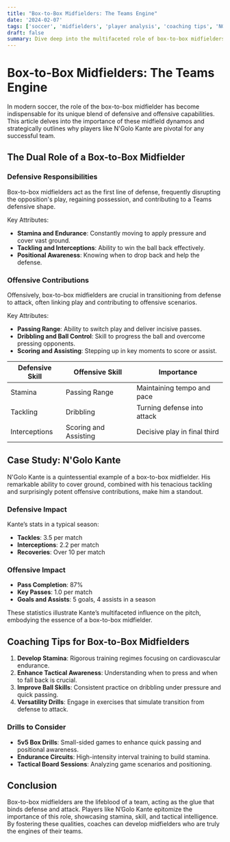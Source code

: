 ```yaml
---
title: "Box-to-Box Midfielders: The Teams Engine"
date: '2024-02-07'
tags: ['soccer', 'midfielders', 'player analysis', 'coaching tips', 'NGolo Kante']
draft: false
summary: Dive deep into the multifaceted role of box-to-box midfielders, focusing on their contributions to both defense and offense, with player examples like NGolo Kante.
---
```


# Box-to-Box Midfielders: The Teams Engine

In modern soccer, the role of the box-to-box midfielder has become indispensable for its unique blend of defensive and offensive capabilities. This article delves into the importance of these midfield dynamos and strategically outlines why players like N'Golo Kante are pivotal for any successful team.

## The Dual Role of a Box-to-Box Midfielder

### Defensive Responsibilities

Box-to-box midfielders act as the first line of defense, frequently disrupting the opposition's play, regaining possession, and contributing to a Teams defensive shape.

Key Attributes:
- **Stamina and Endurance**: Constantly moving to apply pressure and cover vast ground.
- **Tackling and Interceptions**: Ability to win the ball back effectively.
- **Positional Awareness**: Knowing when to drop back and help the defense.

### Offensive Contributions

Offensively, box-to-box midfielders are crucial in transitioning from defense to attack, often linking play and contributing to offensive scenarios.

Key Attributes:
- **Passing Range**: Ability to switch play and deliver incisive passes.
- **Dribbling and Ball Control**: Skill to progress the ball and overcome pressing opponents.
- **Scoring and Assisting**: Stepping up in key moments to score or assist.

| Defensive Skill | Offensive Skill      | Importance                  |
|-----------------|----------------------|-----------------------------|
| Stamina         | Passing Range        | Maintaining tempo and pace  |
| Tackling        | Dribbling            | Turning defense into attack |
| Interceptions   | Scoring and Assisting| Decisive play in final third|

## Case Study: N'Golo Kante

N'Golo Kante is a quintessential example of a box-to-box midfielder. His remarkable ability to cover ground, combined with his tenacious tackling and surprisingly potent offensive contributions, make him a standout.

### Defensive Impact
Kante’s stats in a typical season:
- **Tackles**: 3.5 per match
- **Interceptions**: 2.2 per match
- **Recoveries**: Over 10 per match

### Offensive Impact
- **Pass Completion**: 87%
- **Key Passes**: 1.0 per match
- **Goals and Assists**: 5 goals, 4 assists in a season

These statistics illustrate Kante’s multifaceted influence on the pitch, embodying the essence of a box-to-box midfielder.

## Coaching Tips for Box-to-Box Midfielders

1. **Develop Stamina**: Rigorous training regimes focusing on cardiovascular endurance.
2. **Enhance Tactical Awareness**: Understanding when to press and when to fall back is crucial.
3. **Improve Ball Skills**: Consistent practice on dribbling under pressure and quick passing.
4. **Versatility Drills**: Engage in exercises that simulate transition from defense to attack.

### Drills to Consider
- **5v5 Box Drills**: Small-sided games to enhance quick passing and positional awareness.
- **Endurance Circuits**: High-intensity interval training to build stamina.
- **Tactical Board Sessions**: Analyzing game scenarios and positioning.

## Conclusion

Box-to-box midfielders are the lifeblood of a team, acting as the glue that binds defense and attack. Players like N’Golo Kante epitomize the importance of this role, showcasing stamina, skill, and tactical intelligence. By fostering these qualities, coaches can develop midfielders who are truly the engines of their teams.
```
